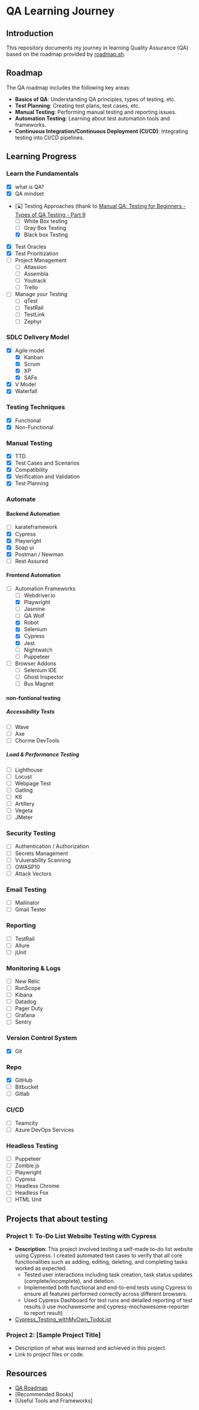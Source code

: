 # QA Learning Journey

## Introduction
This repository documents my journey in learning Quality Assurance (QA) based on the roadmap provided by [roadmap.sh](https://roadmap.sh/qa). 

## Roadmap
The QA roadmap includes the following key areas:
- **Basics of QA**: Understanding QA principles, types of testing, etc.
- **Test Planning**: Creating test plans, test cases, etc.
- **Manual Testing**: Performing manual testing and reporting issues.
- **Automation Testing**: Learning about test automation tools and frameworks.
- **Continuous Integration/Continuous Deployment (CI/CD)**: Integrating testing into CI/CD pipelines.

## Learning Progress
### Learn the Fundamentals
- [x]  what is QA?
- [x] QA mindset
- [⌛] Testing Approaches (thank to [Manual QA: Testing for Beginners - Types of QA Testing - Part 9](https://www.youtube.com/watch?v=yR-_r4gA_BA&t=1s)
  - [ ] White Box testing
  - [ ] Gray Box Testing
  - [x] Black box Testing
- [x] Test Oracles
- [x] Test Prioritization
- [ ] Project Management
  - [ ] Atlassion
  - [ ] Assembla
  - [ ] Youtrack
  - [ ] Trello
- [ ] Manage your Testing
  - [ ] qTest
  - [ ] TestRail
  - [ ] TestLink
  - [ ] Zephyr  

### SDLC Delivery Model
- [x] Agile model
  - [x] Kanban
  - [x] Scrum
  - [x] XP
  - [x] SAFe
- [x] V Model
- [x] Waterfall

### Testing Techniques
- [x] Functional
- [x] Non-Functional

### Manual Testing
- [x] TTD
- [x] Test Cases and Scenarios
- [x] Compatibility
- [x] Verification and Validation
- [x] Test Planning

### Automate

#### Backend Automation
- [ ] karateframework
- [x] Cypress
- [x] Playwright
- [x] Soap ui
- [x] Postman / Newman
- [ ] Rest Assured

#### Frontend Automation
- [ ] Automation Frameworks
  - [ ] Webdriver.io
  - [x] Playwright
  - [ ] Jasmine
  - [ ] QA Wolf
  - [x] Robot
  - [x] Selenium
  - [x] Cypress
  - [x] Jest
  - [ ] Nightwatch
  - [ ] Puppeteer
- [ ] Browser Addons
  - [ ] Selenium IDE
  - [ ] Ghost Inspector
  - [ ] Bus Magnet
#### non-funtional testing
##### Accessibility Tests
- [ ] Wave
- [ ] Axe
- [ ] Chorme DevTools

##### Load & Performance Testing
- [ ] Lighthouse
- [ ] Locust
- [ ] Webpage Test
- [ ] Gatling
- [ ] K6
- [ ] Artillery
- [ ] Vegeta
- [ ] JMeter
      
### Security Testing
- [ ] Authentication / Authorization
- [ ] Secrets Management
- [ ] Vuluerability Scanning
- [ ] OWASP10
- [ ] Attack Vectors
      
### Email Testing
- [ ] Mailinator
- [ ] Gmail Tester

### Reporting
- [ ] TestRail
- [ ] Allure
- [ ] jUnit

### Monitoring & Logs
- [ ] New Relic
- [ ] RunScope
- [ ] Kibana
- [ ] Datadog
- [ ] Pager Duty
- [ ] Grafana
- [ ] Sentry

### Version Control System
- [x] Git
      
### Repo
- [x] GitHub
- [ ] Bitbucket
- [ ] Gitlab

### CI/CD
- [ ] Teamcity
- [ ] Azure DevOps Services

### Headless Testing
- [ ] Puppeteer
- [ ] Zombie.js
- [ ] Playwright
- [ ] Cypress
- [ ] Headless Chrome
- [ ] Headless Fox
- [ ] HTML Unit

## Projects that about testing
### Project 1: To-Do List Website Testing with Cypress
- **Description**: This project involved testing a self-made to-do list website using Cypress. I created automated test cases to verify that all core functionalities such as adding, editing, deleting, and completing tasks worked as expected.
    - Tested user interactions including task creation, task status updates (complete/incomplete), and deletion.
    - Implemented both functional and end-to-end tests using Cypress to ensure all features performed correctly across different browsers.
    - Used Cypress Dashboard for test runs and detailed reporting of test results.(i use mochawesome and cypress-mochawesome-reporter to report result)
- [Cypress_Testing_withMyOwn_TodoList](https://github.com/K2anC2ai/Cypress_Testing_withMyOwn_TodoList)

### Project 2: [Sample Project Title]
- Description of what was learned and achieved in this project.
- Link to project files or code.

## Resources
- [QA Roadmap](https://roadmap.sh/qa)
- [Recommended Books]
- [Useful Tools and Frameworks]
